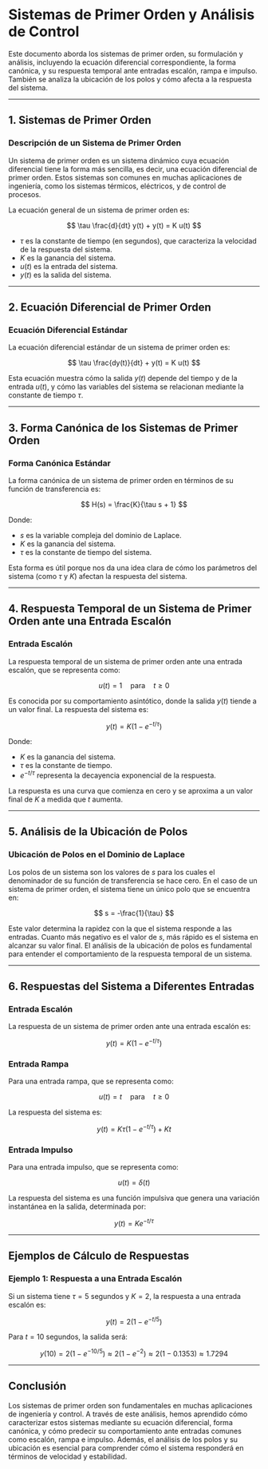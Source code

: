 # **Sistemas de Primer Orden y Análisis de Control**

Este documento aborda los sistemas de primer orden, su formulación y análisis, incluyendo la ecuación diferencial correspondiente, la forma canónica, y su respuesta temporal ante entradas escalón, rampa e impulso. También se analiza la ubicación de los polos y cómo afecta a la respuesta del sistema.

---

## 1. **Sistemas de Primer Orden**

### **Descripción de un Sistema de Primer Orden**

Un sistema de primer orden es un sistema dinámico cuya ecuación diferencial tiene la forma más sencilla, es decir, una ecuación diferencial de primer orden. Estos sistemas son comunes en muchas aplicaciones de ingeniería, como los sistemas térmicos, eléctricos, y de control de procesos.

La ecuación general de un sistema de primer orden es:

$$
\tau \frac{d}{dt} y(t) + y(t) = K u(t)
$$

- $\tau$ es la constante de tiempo (en segundos), que caracteriza la velocidad de la respuesta del sistema.
- $K$ es la ganancia del sistema.
- $u(t)$ es la entrada del sistema.
- $y(t)$ es la salida del sistema.

---

## 2. **Ecuación Diferencial de Primer Orden**

### **Ecuación Diferencial Estándar**

La ecuación diferencial estándar de un sistema de primer orden es:

$$
\tau \frac{dy(t)}{dt} + y(t) = K u(t)
$$

Esta ecuación muestra cómo la salida $y(t)$ depende del tiempo y de la entrada $u(t)$, y cómo las variables del sistema se relacionan mediante la constante de tiempo $\tau$.

---

## 3. **Forma Canónica de los Sistemas de Primer Orden**

### **Forma Canónica Estándar**

La forma canónica de un sistema de primer orden en términos de su función de transferencia es:

$$
H(s) = \frac{K}{\tau s + 1}
$$

Donde:
- $s$ es la variable compleja del dominio de Laplace.
- $K$ es la ganancia del sistema.
- $\tau$ es la constante de tiempo del sistema.

Esta forma es útil porque nos da una idea clara de cómo los parámetros del sistema (como $\tau$ y $K$) afectan la respuesta del sistema.

---

## 4. **Respuesta Temporal de un Sistema de Primer Orden ante una Entrada Escalón**

### **Entrada Escalón**

La respuesta temporal de un sistema de primer orden ante una entrada escalón, que se representa como:

$$
u(t) = 1 \quad \text{para} \quad t \geq 0
$$

Es conocida por su comportamiento asintótico, donde la salida $y(t)$ tiende a un valor final. La respuesta del sistema es:

$$
y(t) = K \left(1 - e^{-t/\tau}\right)
$$

Donde:
- $K$ es la ganancia del sistema.
- $\tau$ es la constante de tiempo.
- $e^{-t/\tau}$ representa la decayencia exponencial de la respuesta.

La respuesta es una curva que comienza en cero y se aproxima a un valor final de $K$ a medida que $t$ aumenta.

---

## 5. **Análisis de la Ubicación de Polos**

### **Ubicación de Polos en el Dominio de Laplace**

Los polos de un sistema son los valores de $s$ para los cuales el denominador de su función de transferencia se hace cero. En el caso de un sistema de primer orden, el sistema tiene un único polo que se encuentra en:

$$
s = -\frac{1}{\tau}
$$

Este valor determina la rapidez con la que el sistema responde a las entradas. Cuanto más negativo es el valor de $s$, más rápido es el sistema en alcanzar su valor final. El análisis de la ubicación de polos es fundamental para entender el comportamiento de la respuesta temporal de un sistema.

---

## 6. **Respuestas del Sistema a Diferentes Entradas**

### **Entrada Escalón**

La respuesta de un sistema de primer orden ante una entrada escalón es:

$$
y(t) = K \left(1 - e^{-t/\tau}\right)
$$

### **Entrada Rampa**

Para una entrada rampa, que se representa como:

$$
u(t) = t \quad \text{para} \quad t \geq 0
$$

La respuesta del sistema es:

$$
y(t) = K \tau \left( 1 - e^{-t/\tau} \right) + K t
$$

### **Entrada Impulso**

Para una entrada impulso, que se representa como:

$$
u(t) = \delta(t)
$$

La respuesta del sistema es una función impulsiva que genera una variación instantánea en la salida, determinada por:

$$
y(t) = K e^{-t/\tau}
$$

---

## Ejemplos de Cálculo de Respuestas

### **Ejemplo 1: Respuesta a una Entrada Escalón**

Si un sistema tiene $\tau = 5$ segundos y $K = 2$, la respuesta a una entrada escalón es:

$$
y(t) = 2 \left(1 - e^{-t/5}\right)
$$

Para $t = 10$ segundos, la salida será:

$$
y(10) = 2 \left(1 - e^{-10/5}\right) \approx 2 \left(1 - e^{-2}\right) \approx 2 \left(1 - 0.1353\right) \approx 1.7294
$$

---

## Conclusión

Los sistemas de primer orden son fundamentales en muchas aplicaciones de ingeniería y control. A través de este análisis, hemos aprendido cómo caracterizar estos sistemas mediante su ecuación diferencial, forma canónica, y cómo predecir su comportamiento ante entradas comunes como escalón, rampa e impulso. Además, el análisis de los polos y su ubicación es esencial para comprender cómo el sistema responderá en términos de velocidad y estabilidad.

